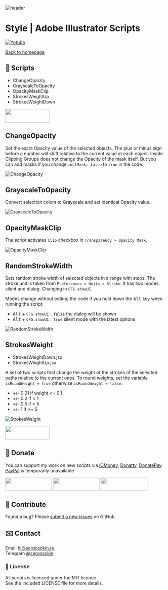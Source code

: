 ![header](https://i.ibb.co/mF018gV/emblem.png)
# Style | Adobe Illustrator Scripts

[![Yotube](https://img.shields.io/badge/-YouTube%20Channel-FF0000.svg)](https://www.youtube.com/c/SergOsokinArt/videos)

[Back to homepage](../README.md)

## 📜 Scripts
* ChangeOpacity
* GrayscaleToOpacity
* OpacityMaskClip
* StrokesWeightUp
* StrokesWeightDown

<a href="https://bit.ly/2M0j95N">
  <img width="140" height="43" src="https://i.ibb.co/kg4KLJh/download-en.png">
</a> 

## ChangeOpacity

Set the exact Opacity value of the selected objects. The plus or minus sign before a number will shift relative to the current value at each object. Inside Clipping Groups does not change the Opacity of the mask itself. But you can add masks if you change `inclMask: false` to `true` in the code. 

![ChangeOpacity](https://i.ibb.co/zP3Vkww/Change-Opacity.gif)

## GrayscaleToOpacity

Convert selection colors to Grayscale and set identical Opacity value.

![GrayscaleToOpacity](https://i.ibb.co/DVfGtkz/Grayscale-To-Opacity.gif)

## OpacityMaskClip

The script activates `Clip` checkbox in `Transparency > Opacity Mask`.

![OpacityMaskClip](https://i.ibb.co/k0CBJKq/Opacity-Mask-Clip.gif)

## RandomStrokeWidth

Sets random stroke width of selected objects in a range with steps. The stroke unit is taken from `Preferences > Units > Stroke`. It has two modes: silent and dialog. Changing in `CFG.showUI`.   

Modes change without editing the code if you hold down the <kbd>Alt</kbd> key when running the script:

* <kbd>Alt</kbd> + `CFG.showUI: false` the dialog will be shown
* <kbd>Alt</kbd> + `CFG.showUI: true` silent mode with the latest options

![RandomStrokeWidth](https://i.ibb.co/PQN1qkV/Random-Stroke-Width.gif) 

## StrokesWeight

* StrokesWeightDown.jsx
* StrokesWeightUp.jsx

A set of two scripts that change the weight of the strokes of the selected paths relative to the current ones. To round weights, set the variable `isRoundWeight = true` otherwise `isRoundWeight = false`.  

* +/- 0.01 if weight <= 0.1
* +/- 0.2 if < 1
* +/- 0.5 if < 5
* +/- 1 if >= 5

![StrokesWeight](https://i.ibb.co/kKXhnxN/Strokes-Weight.gif)

<a href="https://bit.ly/2M0j95N">
  <img width="140" height="43" src="https://i.ibb.co/kg4KLJh/download-en.png">
</a> 

## 💸 Donate
You can support my work on new scripts via [ЮMoney], [Donatty], [DonatePay]. [PayPal] is temporarily unavailable

[ЮMoney]: https://yoomoney.ru/to/410011149615582
[Donatty]: https://donatty.com/sergosokin
[DonatePay]: https://new.donatepay.ru/@osokin
[PayPal]: https://paypal.me/osokin/5usd

<a href="https://yoomoney.ru/to/410011149615582">
  <img width="147" height="40" src="https://i.ibb.co/448NHjM/yoomoney-badge.png" >
</a>

<a href="https://donatty.com/sergosokin">
  <img width="147" height="40" src="https://i.ibb.co/p2Qj9Fr/donatty-badge.png" >
</a>

<a href="https://new.donatepay.ru/@osokin">
  <img width="147" height="40" src="https://i.ibb.co/x1Yrn3K/donatepay-badge.png" >
</a>

## 🤝 Contribute

Found a bug? Please [submit a new issues](https://github.com/creold/illustrator-scripts/issues) on GitHub.

## ✉️ Contact
Email <hi@sergosokin.ru>  
Telegram [@sergosokin](https://t.me/sergosokin)

### 📝 License

All scripts is licensed under the MIT licence.  
See the included LICENSE file for more details.